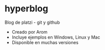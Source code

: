 # hyperblog
Blog de platzi - git y github

* Creado por Arom
* Incluye ejemplos en Windows, Linux y Mac
* Disponible en muchas versiones